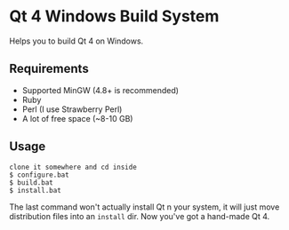 # Qt 4 Windows Build System

Helps you to build Qt 4 on Windows.

## Requirements

- Supported MinGW (4.8+ is recommended)
- Ruby
- Perl (I use Strawberry Perl)
- A lot of free space (~8-10 GB)

## Usage

```
clone it somewhere and cd inside
$ configure.bat
$ build.bat
$ install.bat
```

The last command won't actually install Qt n your system, it will just move distribution files into an `install` dir.
Now you've got a hand-made Qt 4.
